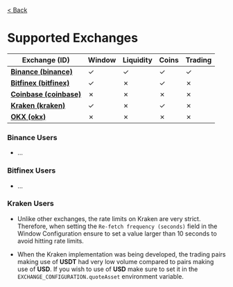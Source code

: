 [< Back](../../README.md)

# Supported Exchanges

| Exchange (ID)                                        | Window       | Liquidity    | Coins        | Trading      |
| ---------------------------------------------------- | ------------ | ------------ | ------------ | ------------ |
| [**Binance (binance)**](https://www.binance.com/)    | &check;      | &check;      | &check;      | &check;      |
| [**Bitfinex (bitfinex)**](https://www.bitfinex.com/) | &check;      | &cross;      | &check;      | &cross;      |
| [**Coinbase (coinbase)**](https://www.coinbase.com/) | &cross;      | &cross;      | &cross;      | &cross;      |
| [**Kraken (kraken)**](https://www.kraken.com/)       | &check;      | &cross;      | &check;      | &cross;      |
| [**OKX (okx)**](https://www.okx.com/)                | &cross;      | &cross;      | &cross;      | &cross;      |


### Binance Users

- ...


### Bitfinex Users

- ...

### Kraken Users

- Unlike other exchanges, the rate limits on Kraken are very strict. Therefore, when setting the `Re-fetch frequency (seconds)` field in the Window Configuration ensure to set a value larger than 10 seconds to avoid hitting rate limits.

- When the Kraken implementation was being developed, the trading pairs making use of **USDT** had very low volume compared to pairs making use of **USD**. If you wish to use of **USD** make sure to set it in the `EXCHANGE_CONFIGURATION.quoteAsset` environment variable.